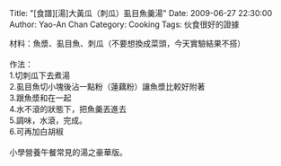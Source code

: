 Title: "[食譜][湯]大黃瓜（刺瓜）虱目魚羹湯"
Date: 2009-06-27 22:30:00
Author: Yao-An Chan
Category: Cooking
Tags: 伙食很好的證據


<div class='post'>
材料：魚漿、虱目魚、刺瓜（不要想換成菜頭，今天實驗結果不搭）<br /><br />作法：<br />1.切刺瓜下去煮湯<br />2.虱目魚切小塊後沾一點粉（蓮藕粉）讓魚漿比較好附著<br />3.跟魚漿和在一起<br />4.水不滾的狀態下，把魚羹丟進去<br />5.調味，水滾，完成。<br />6.可再加白胡椒<br /><br />小學營養午餐常見的湯之豪華版。</div>
